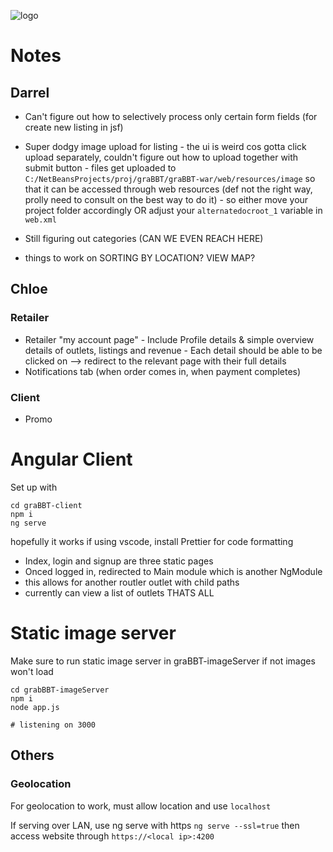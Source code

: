 ![logo](https://i.imgur.com/WtqFOwP.png)

# Notes

## Darrel

- Can't figure out how to selectively process only certain form fields (for create new listing in jsf)

- Super dodgy image upload for listing - the ui is weird cos gotta click upload separately, couldn't figure out how to upload together with submit button - files get uploaded to `C:/NetBeansProjects/proj/graBBT/graBBT-war/web/resources/image` so that it can be accessed through web resources (def not the right way, prolly need to consult on the best way to do it) - so either move your project folder accordingly OR adjust your `alternatedocroot_1` variable in `web.xml`
- Still figuring out categories (CAN WE EVEN REACH HERE)
- things to work on SORTING BY LOCATION? VIEW MAP?

## Chloe

### Retailer

- Retailer "my account page" - Include Profile details & simple overview details of outlets, listings and revenue - Each detail should be able to be clicked on --> redirect to the relevant page with their full details
- Notifications tab (when order comes in, when payment completes)

### Client

- Promo

# Angular Client

Set up with

```
cd graBBT-client
npm i
ng serve
```

hopefully it works
if using vscode, install Prettier for code formatting

- Index, login and signup are three static pages
- Onced logged in, redirected to Main module which is another NgModule
- this allows for another routler outlet with child paths
- currently can view a list of outlets THATS ALL

# Static image server

Make sure to run static image server in graBBT-imageServer if not images won't load

```
cd grabBBT-imageServer
npm i
node app.js

# listening on 3000
```

## Others

### Geolocation

For geolocation to work, must allow location and use `localhost`

If serving over LAN, use ng serve with https
`ng serve --ssl=true`
then access website through
`https://<local ip>:4200`
